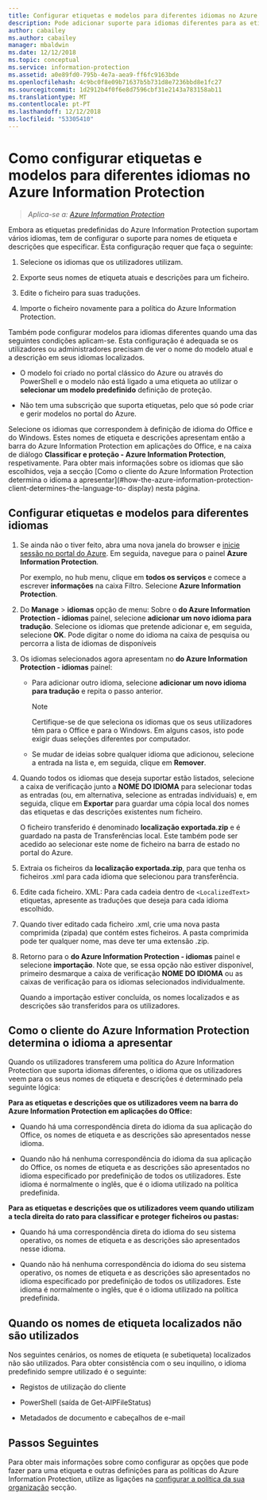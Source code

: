 ```yaml
---
title: Configurar etiquetas e modelos para diferentes idiomas no Azure Information Protection – AIP
description: Pode adicionar suporte para idiomas diferentes para as etiquetas que os utilizadores veem na barra do Information Protection e para todos os modelos que os utilizadores veem, especificando os idiomas na política do Azure Information Protection e importar as suas traduções.
author: cabailey
ms.author: cabailey
manager: mbaldwin
ms.date: 12/12/2018
ms.topic: conceptual
ms.service: information-protection
ms.assetid: a0e89fd0-795b-4e7a-aea9-ff6fc9163bde
ms.openlocfilehash: 4c9bc0f8e09b71637b5b731d8e7236bbd8e1fc27
ms.sourcegitcommit: 1d2912b4f0f6e8d7596cbf31e2143a783158ab11
ms.translationtype: MT
ms.contentlocale: pt-PT
ms.lasthandoff: 12/12/2018
ms.locfileid: "53305410"
---
```

# <a name="how-to-configure-labels-and-templates-for-different-languages-in-azure-information-protection"></a>Como configurar etiquetas e modelos para diferentes idiomas no Azure Information Protection

>*Aplica-se a: [Azure Information Protection](https://azure.microsoft.com/pricing/details/information-protection)*

Embora as etiquetas predefinidas do Azure Information Protection suportam vários idiomas, tem de configurar o suporte para nomes de etiqueta e descrições que especificar. Esta configuração requer que faça o seguinte:

1. Selecione os idiomas que os utilizadores utilizam. 

2. Exporte seus nomes de etiqueta atuais e descrições para um ficheiro.

3. Edite o ficheiro para suas traduções.

4. Importe o ficheiro novamente para a política do Azure Information Protection.

Também pode configurar modelos para idiomas diferentes quando uma das seguintes condições aplicam-se. Esta configuração é adequada se os utilizadores ou administradores precisam de ver o nome do modelo atual e a descrição em seus idiomas localizados.

- O modelo foi criado no portal clássico do Azure ou através do PowerShell e o modelo não está ligado a uma etiqueta ao utilizar o **selecionar um modelo predefinido** definição de proteção.

- Não tem uma subscrição que suporta etiquetas, pelo que só pode criar e gerir modelos no portal do Azure.

Selecione os idiomas que correspondem à definição de idioma do Office e do Windows. Estes nomes de etiqueta e descrições apresentam então a barra do Azure Information Protection em aplicações do Office, e na caixa de diálogo **Classificar e proteção - Azure Information Protection**, respetivamente. Para obter mais informações sobre os idiomas que são escolhidos, veja a secção [Como o cliente do Azure Information Protection determina o idioma a apresentar](#how-the-azure-information-protection-client-determines-the-language-to- display) nesta página. 

## <a name="to-configure-labels-and-templates-for-different-languages"></a>Configurar etiquetas e modelos para diferentes idiomas

1. Se ainda não o tiver feito, abra uma nova janela do browser e [inicie sessão no portal do Azure](configure-policy.md#signing-in-to-the-azure-portal). Em seguida, navegue para o painel **Azure Information Protection**.
    
    Por exemplo, no hub menu, clique em **todos os serviços** e comece a escrever **informações** na caixa Filtro. Selecione **Azure Information Protection**.

2. Do **Manage** > **idiomas** opção de menu: Sobre o **do Azure Information Protection - idiomas** painel, selecione **adicionar um novo idioma para tradução**. Selecione os idiomas que pretende adicionar e, em seguida, selecione **OK**. Pode digitar o nome do idioma na caixa de pesquisa ou percorra a lista de idiomas de disponíveis

3. Os idiomas selecionados agora apresentam no **do Azure Information Protection - idiomas** painel:
    
    - Para adicionar outro idioma, selecione **adicionar um novo idioma para tradução** e repita o passo anterior. 
        
        > [!NOTE]
        > Certifique-se de que seleciona os idiomas que os seus utilizadores têm para o Office e para o Windows. Em alguns casos, isto pode exigir duas seleções diferentes por computador.
        
    - Se mudar de ideias sobre qualquer idioma que adicionou, selecione a entrada na lista e, em seguida, clique em **Remover**.

4. Quando todos os idiomas que deseja suportar estão listados, selecione a caixa de verificação junto a **NOME DO IDIOMA** para selecionar todas as entradas (ou, em alternativa, selecione as entradas individuais) e, em seguida, clique em **Exportar** para guardar uma cópia local dos nomes das etiquetas e das descrições existentes num ficheiro. 
    
    O ficheiro transferido é denominado **localização exportada.zip** e é guardado na pasta de Transferências local. Este também pode ser acedido ao selecionar este nome de ficheiro na barra de estado no portal do Azure.

5. Extraia os ficheiros da **localização exportada.zip**, para que tenha os ficheiros .xml para cada idioma que selecionou para transferência. 

6. Edite cada ficheiro. XML: Para cada cadeia dentro de `<LocalizedText>` etiquetas, apresente as traduções que deseja para cada idioma escolhido. 

7. Quando tiver editado cada ficheiro .xml, crie uma nova pasta comprimida (zipada) que contém estes ficheiros. A pasta comprimida pode ter qualquer nome, mas deve ter uma extensão .zip.

8. Retorno para o **do Azure Information Protection - idiomas** painel e selecione **importação**. Note que, se essa opção não estiver disponível, primeiro desmarque a caixa de verificação **NOME DO IDIOMA** ou as caixas de verificação para os idiomas selecionados individualmente.
    
    Quando a importação estiver concluída, os nomes localizados e as descrições são transferidos para os utilizadores.

## <a name="how-the-azure-information-protection-client-determines-the-language-to-display"></a>Como o cliente do Azure Information Protection determina o idioma a apresentar

Quando os utilizadores transferem uma política do Azure Information Protection que suporta idiomas diferentes, o idioma que os utilizadores veem para os seus nomes de etiqueta e descrições é determinado pela seguinte lógica:

**Para as etiquetas e descrições que os utilizadores veem na barra do Azure Information Protection em aplicações do Office:**

- Quando há uma correspondência direta do idioma da sua aplicação do Office, os nomes de etiqueta e as descrições são apresentados nesse idioma.

- Quando não há nenhuma correspondência do idioma da sua aplicação do Office, os nomes de etiqueta e as descrições são apresentados no idioma especificado por predefinição de todos os utilizadores. Este idioma é normalmente o inglês, que é o idioma utilizado na política predefinida.

**Para as etiquetas e descrições que os utilizadores veem quando utilizam a tecla direita do rato para classificar e proteger ficheiros ou pastas:**

- Quando há uma correspondência direta do idioma do seu sistema operativo, os nomes de etiqueta e as descrições são apresentados nesse idioma.

- Quando não há nenhuma correspondência do idioma do seu sistema operativo, os nomes de etiqueta e as descrições são apresentados no idioma especificado por predefinição de todos os utilizadores. Este idioma é normalmente o inglês, que é o idioma utilizado na política predefinida.

## <a name="when-localized-label-names-are-not-used"></a>Quando os nomes de etiqueta localizados não são utilizados

Nos seguintes cenários, os nomes de etiqueta (e subetiqueta) localizados não são utilizados. Para obter consistência com o seu inquilino, o idioma predefinido sempre utilizado é o seguinte:

- Registos de utilização do cliente

- PowerShell (saída de Get-AIPFileStatus)

- Metadados de documento e cabeçalhos de e-mail


## <a name="next-steps"></a>Passos Seguintes

Para obter mais informações sobre como configurar as opções que pode fazer para uma etiqueta e outras definições para as políticas do Azure Information Protection, utilize as ligações na [configurar a política da sua organização](configure-policy.md#configuring-your-organizations-policy) secção.




